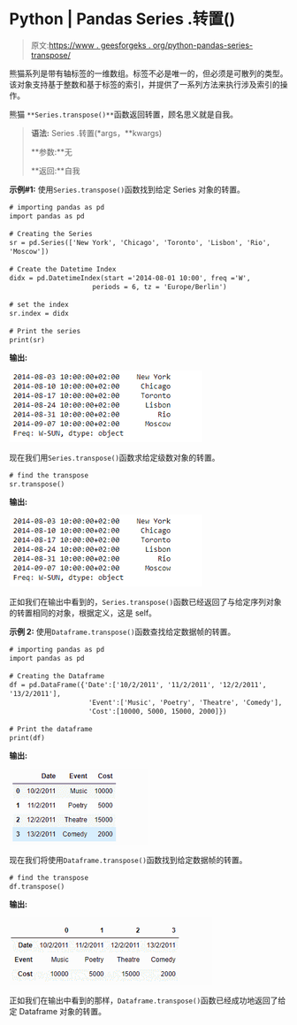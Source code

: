# Python | Pandas Series .转置()

> 原文:[https://www . geesforgeks . org/python-pandas-series-transpose/](https://www.geeksforgeeks.org/python-pandas-series-transpose/)

熊猫系列是带有轴标签的一维数组。标签不必是唯一的，但必须是可散列的类型。该对象支持基于整数和基于标签的索引，并提供了一系列方法来执行涉及索引的操作。

熊猫 `**Series.transpose()**`函数返回转置，顾名思义就是自我。

> **语法:** Series .转置(*args，**kwargs)
> 
> **参数:**无
> 
> **返回:**自我

**示例#1:** 使用`Series.transpose()`函数找到给定 Series 对象的转置。

```
# importing pandas as pd
import pandas as pd

# Creating the Series
sr = pd.Series(['New York', 'Chicago', 'Toronto', 'Lisbon', 'Rio', 'Moscow'])

# Create the Datetime Index
didx = pd.DatetimeIndex(start ='2014-08-01 10:00', freq ='W', 
                     periods = 6, tz = 'Europe/Berlin') 

# set the index
sr.index = didx

# Print the series
print(sr)
```

**输出:**

![](img/b50676c0b2fee5f5081a878b2e8c0c96.png)

现在我们用`Series.transpose()`函数求给定级数对象的转置。

```
# find the transpose
sr.transpose()
```

**输出:**

![](img/b50676c0b2fee5f5081a878b2e8c0c96.png)

正如我们在输出中看到的，`Series.transpose()`函数已经返回了与给定序列对象的转置相同的对象，根据定义，这是 self。

**示例 2:** 使用`Dataframe.transpose()`函数查找给定数据帧的转置。

```
# importing pandas as pd
import pandas as pd

# Creating the Dataframe
df = pd.DataFrame({'Date':['10/2/2011', '11/2/2011', '12/2/2011', '13/2/2011'],
                    'Event':['Music', 'Poetry', 'Theatre', 'Comedy'],
                    'Cost':[10000, 5000, 15000, 2000]})

# Print the dataframe
print(df)
```

**输出:**

![](img/d65c915448adcb4ccd04dc6db910a946.png)

现在我们将使用`Dataframe.transpose()`函数找到给定数据帧的转置。

```
# find the transpose
df.transpose()
```

**输出:**

![](img/e1bafeb4416597ebc83c3979d141347f.png)

正如我们在输出中看到的那样，`Dataframe.transpose()`函数已经成功地返回了给定 Dataframe 对象的转置。